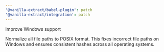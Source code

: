 ```yaml
---
'@vanilla-extract/babel-plugin': patch
'@vanilla-extract/integration': patch
---
```


Improve Windows support

Normalize all file paths to POSIX format. This fixes incorrect file paths on Windows and ensures consistent hashes across all operating systems.
